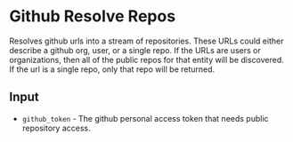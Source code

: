 # Github Resolve Repos

Resolves github urls into a stream of repositories. These URLs could either
describe a github org, user, or a single repo. If the URLs are users or
organizations, then all of the public repos for that entity will be discovered.
If the url is a single repo, only that repo will be returned.

## Input

- `github_token` - The github personal access token that needs public repository
  access.
